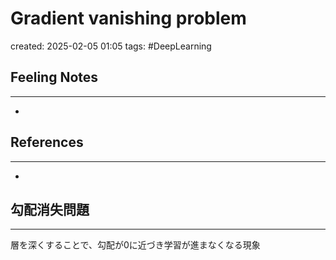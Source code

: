 
# Gradient vanishing problem

created: 2025-02-05 01:05
tags: #DeepLearning 

## Feeling Notes
---
- 
## References
---
- 

## 勾配消失問題
---
層を深くすることで、勾配が0に近づき学習が進まなくなる現象
